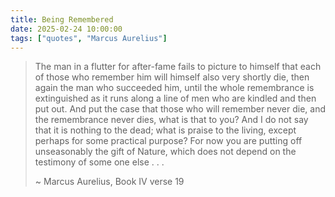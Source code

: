 ```yaml
---
title: Being Remembered
date: 2025-02-24 10:00:00
tags: ["quotes", "Marcus Aurelius"]
---
```


> The man in a flutter for after-fame fails to picture to himself that each of those who remember him will himself also very shortly die, then again the man who succeeded him, until the whole remembrance is extinguished as it runs along a line of men who are kindled and then put out. And put the case that those who will remember never die, and the remembrance never dies, what is that to you? And I do not say that it is nothing to the dead; what is praise to the living, except perhaps for some practical purpose? For now you are putting off unseasonably the gift of Nature, which does not depend on the testimony of some one else . . .
> 
> ~ Marcus Aurelius, Book IV verse 19
